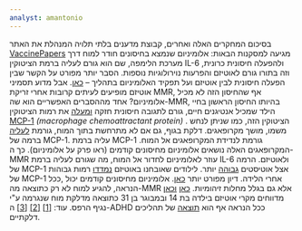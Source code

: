 ```yaml
---
analyst: amantonio
---
```


בסיכום המחקרים האלה ואחרים, קבוצת מדענים בלתי תלויה המנהלת את האתר [VaccinePapers](http://vaccinepapers.org) מגיעה למסקנות הבאות: אלומיניום שנמצא בחיסונים חודר למוח דרך מערכת הלימפה, שם הוא גורם לעליה ברמת הציטוקין IL-6 ולהפעלה חיסונית כרונית, וזה בתורו גורם לאוטיזם והפרעות נוירולוגיות נוספות.
הסבר יותר מפורט על הקשר שבין הפעלה חיסונית לבין אוטיזם ועל תפקיד האלומיניום בתהליך – [כאן](icandecide.org/white-papers/ICAN-AluminumAdjuvant-Autism.pdf).
אבל מדוע תסמיני אוטיזם מופיעים לעיתים קרובות אחרי זריקת MMR, אף שהחיסון הזה לא מכיל אלומיניום? אחד מההסברים האפשריים הוא שה-MMR, בהיותו החיסון הראשון בחיי הילד שמכיל אנטיגנים חיים, גורם לתגובה חיסונית חזקה [ומעלה](https://www.ncbi.nlm.nih.gov/pubmed/24835247) את רמות הציטוקין [MCP-1](https://en.wikipedia.org/wiki/CCL2) *(macrophage chemoattractant protein)* .
הציטוקין הזה, כמו שניתן לנחש משמו, מושך מקרופאגים. דלקת בגוף, גם אם לא מתרחשת בתוך המוח, גורמת [לעליה](https://www.ncbi.nlm.nih.gov/pubmed/19228962) ברמה של MCP-1. עליה ברמת MCP-1 גורמת לנדידת המקרופאגים אל המוח. המקרופאגים האלה נושאים אלומיניום מחיסונים קודמים (ראו פרק על אלומיניום). כך ה-MMR עוזר לאלומיניום לחדור אל המוח, מה שגורם לעליה ברמת IL-6 ולאוטיזם.
הרמה של MCP-1 אצל אוטיסטים [גבוהה](https://www.ncbi.nlm.nih.gov/pmc/articles/PMC5253384/) יותר. לילודים שאובחנו באוטיזם [נמדדו](https://www.ncbi.nlm.nih.gov/pmc/articles/PMC4080514) רמות גבוהות של MCP-1 אחרי הלידה. דיון מפורט יותר [כאן](http://vaccinepapers.org/vaccine-aluminum-travels-to-the-brain).
אלומיניום מחיסונים קודמים יכול ,ככל הנראה, להגיע למוח לא רק כתוצאה מה-MMR אלא גם בגלל מחלות זיהומיות.
[כאן](https://www.ncbi.nlm.nih.gov/pubmed/3558293) [וכאן](https://www.ncbi.nlm.nih.gov/pubmed/1743418) מדווחים מקרי אוטיזם בילדה בת 14 ובמבוגר בן 31 כתוצאה מדלקת מוח שנגרמה ע"י נגיף הרפס. עוד: [[1]](https://www.ncbi.nlm.nih.gov/pubmed/6162440) [[2]](https://www.ncbi.nlm.nih.gov/pubmed/24782421) [[3]](https://www.ncbi.nlm.nih.gov/pubmed/12369775)
ה-ADHD ככל הנראה אף הוא [תוצאה](https://www.ncbi.nlm.nih.gov/pubmed/29874674) של תהליכים דלקתיים.
